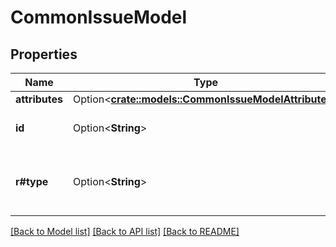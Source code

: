 # CommonIssueModel

## Properties

Name | Type | Description | Notes
------------ | ------------- | ------------- | -------------
**attributes** | Option<[**crate::models::CommonIssueModelAttributes**](CommonIssueModel_attributes.md)> |  | [optional]
**id** | Option<**String**> | The Snyk ID of the vulnerability. | [optional]
**r#type** | Option<**String**> | The type of the REST resource. Always ‘issue’. | [optional]

[[Back to Model list]](../README.md#documentation-for-models) [[Back to API list]](../README.md#documentation-for-api-endpoints) [[Back to README]](../README.md)


